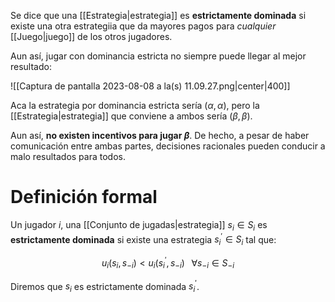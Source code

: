
Se dice que una [[Estrategia|estrategia]] es **estrictamente dominada** si existe una otra estrategiia que da mayores pagos para *cualquier* [[Juego|juego]] de los otros jugadores. 

Aun así, jugar con dominancia estricta no siempre puede llegar al mejor resultado: 

![[Captura de pantalla 2023-08-08 a la(s) 11.09.27.png|center|400]]

Aca la estrategia por dominancia estricta sería $(\alpha,\alpha)$, pero la [[Estrategia|estrategia]] que conviene a ambos sería $(\beta,\beta)$.  

Aun así, **no existen incentivos para jugar $\beta$**. De hecho, a pesar de haber comunicación entre ambas partes, decisiones racionales pueden conducir a malo resultados para todos. 

# Definición formal 

Un jugador $i$, una [[Conjunto de jugadas|estrategia]] $s_i\in S_i$ es **estrictamente dominada** si existe una estrategia $s_{i}^{'}\in S_i$ tal que: 

$$u_i(s_i,s_{-i})<u_i(s_{i}^{'},s_{-i})\;\;\;\forall s_{-i}\in S_{-i}$$

Diremos que $s_i$ es estrictamente dominada $s_{i}^{'}$. 